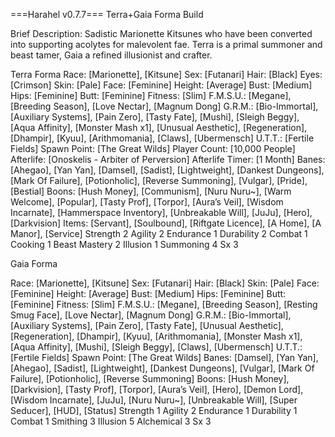 ===Harahel v0.7.7===
Terra+Gaia Forma Build

Brief Description: Sadistic Marionette Kitsunes who have been converted into supporting acolytes for malevolent fae. Terra is a primal summoner and beast tamer, Gaia a refined illusionist and crafter.

Terra Forma
Race: [Marionette], [Kitsune]
Sex: [Futanari]
Hair: [Black]
Eyes: [Crimson]
Skin: [Pale]
Face: [Feminine]
Height: [Average]
Bust: [Medium]
Hips: [Feminine]
Butt: [Feminine]
Fitness: [Slim]
F.M.S.U.: [Megane], [Breeding Season], [Love Nectar], [Magnum Dong]
G.R.M.: [Bio-Immortal], [Auxiliary Systems], [Pain Zero], [Tasty Fate], [Mushi], [Sleigh Beggy], [Aqua Affinity], [Monster Mash x1], [Unusual Aesthetic], [Regeneration], [Dhampir], [Kyuu], [Arithmomania], [Claws], [Ubermensch]
U.T.T.: [Fertile Fields]
Spawn Point: [The Great Wilds]
Player Count: [10,000 People]
Afterlife: [Onoskelis - Arbiter of Perversion]
Afterlife Timer: [1 Month]
Banes: [Ahegao], [Yan Yan], [Damsel], [Sadist], [Lightweight], [Dankest Dungeons], [Mark Of Failure], [Potionholic], [Reverse Summoning], [Vulgar], [Pride], [Bestial]
Boons: [Hush Money], [Communism], [Nuru Nuru~], [Warm Welcome], [Popular], [Tasty Prof], [Torpor], [Aura’s Veil], [Wisdom Incarnate], [Hammerspace Inventory], [Unbreakable Will], [JuJu], [Hero], [Darkvision]
Items: [Servant], [Soulbound], [Riftgate Licence], [A Home], [A Manor], [Service]
Strength 2
Agility 2
Endurance 1
Durability 2
Combat 1
Cooking 1
Beast Mastery 2
Illusion 1
Summoning 4
Sx 3

Gaia Forma

Race: [Marionette], [Kitsune]
Sex: [Futanari]
Hair: [Black]
Skin: [Pale]
Face: [Feminine]
Height: [Average]
Bust: [Medium]
Hips: [Feminine]
Butt: [Feminine]
Fitness: [Slim]
F.M.S.U.: [Megane], [Breeding Season], [Resting Smug Face], [Love Nectar], [Magnum Dong]
G.R.M.: [Bio-Immortal], [Auxiliary Systems], [Pain Zero], [Tasty Fate], [Unusual Aesthetic], [Regeneration], [Dhampir], [Kyuu], [Arithmomania], [Monster Mash x1], [Aqua Affinity], [Mushi], [Sleigh Beggy], [Claws], [Ubermensch]
U.T.T.: [Fertile Fields]
Spawn Point: [The Great Wilds]
Banes: [Damsel], [Yan Yan], [Ahegao], [Sadist], [Lightweight], [Dankest Dungeons], [Vulgar], [Mark Of Failure], [Potionholic], [Reverse Summoning]
Boons: [Hush Money], [Darkvision], [Tasty Prof], [Torpor], [Aura’s Veil], [Hero], [Demon Lord], [Wisdom Incarnate], [JuJu], [Nuru Nuru~], [Unbreakable Will], [Super Seducer], [HUD], [Status]
Strength 1
Agility 2
Endurance 1
Durability 1
Combat 1
Smithing 3
Illusion 5
Alchemical 3
Sx 3

